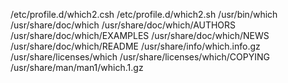 /etc/profile.d/which2.csh
/etc/profile.d/which2.sh
/usr/bin/which
/usr/share/doc/which
/usr/share/doc/which/AUTHORS
/usr/share/doc/which/EXAMPLES
/usr/share/doc/which/NEWS
/usr/share/doc/which/README
/usr/share/info/which.info.gz
/usr/share/licenses/which
/usr/share/licenses/which/COPYING
/usr/share/man/man1/which.1.gz
